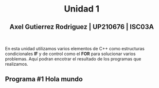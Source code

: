 # <center>Unidad 1</center>
## <center> Axel Gutierrez Rodriguez  |  UP210676 | ISC03A </center>
<br><br>
En esta unidad utilizamos varios elementos de C++ como estructuras condicionales **IF** y de control como el **FOR** para solucionar varios problemas.
Aquí podran encotrar el resultado de los programas que realizamos. 
<br>  
## Programa #1 **Hola mundo**
<br>



